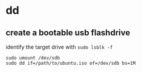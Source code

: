 # dd

## create a bootable usb flashdrive

identify the target drive with `sudo lsblk -f`

```
sudo umount /dev/sdb
sudo dd if=/path/to/ubuntu.iso of=/dev/sdb bs=1M
```